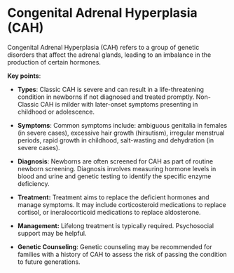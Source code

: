 # Congenital Adrenal Hyperplasia (CAH)

Congenital Adrenal Hyperplasia (CAH) refers to a group of genetic disorders that affect the adrenal glands, leading to an imbalance in the production of certain hormones. 

**Key points**:

* **Types**: Classic CAH is severe and can result in a life-threatening condition in newborns if not diagnosed and treated promptly. Non-Classic CAH is milder with later-onset symptoms presenting in childhood or adolescence.

* **Symptoms**: Common symptoms include: ambiguous genitalia in females (in severe cases), excessive hair growth (hirsutism), irregular menstrual periods, rapid growth in childhood, salt-wasting and dehydration (in severe cases).

* **Diagnosis**: Newborns are often screened for CAH as part of routine newborn screening. Diagnosis involves measuring hormone levels in blood and urine and genetic testing to identify the specific enzyme deficiency.

* **Treatment:** Treatment aims to replace the deficient hormones and manage symptoms. It may include corticosteroid medications to replace cortisol, or ineralocorticoid medications to replace aldosterone.

* **Management:** Lifelong treatment is typically required. Psychosocial support may be helpful.
  
* **Genetic Counseling**: Genetic counseling may be recommended for families with a history of CAH to assess the risk of passing the condition to future generations.
